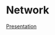 # Network

[Presentation](https://docs.google.com/presentation/d/1H_RhHGdzK7knXdTHTvoQ8r_NC_Jtgmi0/edit#slide=id.p24)
